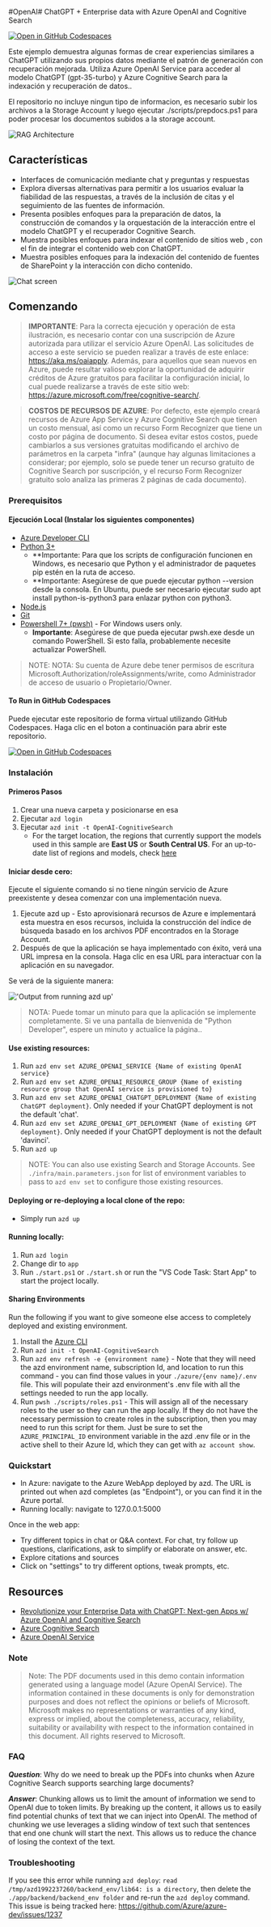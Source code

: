 #OpenAI# ChatGPT + Enterprise data with Azure OpenAI and Cognitive Search

[![Open in GitHub Codespaces](https://img.shields.io/static/v1?style=for-the-badge&label=GitHub+Codespaces&message=Open&color=brightgreen&logo=github)](https://github.com/codespaces/new?hide_repo_select=true&ref=main&repo=599293758&machine=standardLinux32gb&devcontainer_path=.devcontainer%2Fdevcontainer.json&location=WestUs2)

Este ejemplo demuestra algunas formas de crear experiencias similares a ChatGPT utilizando sus propios datos mediante el patrón de generación con recuperación mejorada. Utiliza Azure OpenAI Service para acceder al modelo ChatGPT (gpt-35-turbo) y Azure Cognitive Search para la indexación y recuperación de datos..

El repositorio no incluye ningun tipo de informacion, es necesario subir los archivos a la Storage Account y luego ejecutar ./scripts/prepdocs.ps1 para poder procesar los documentos subidos a la storage account.

![RAG Architecture](docs/appcomponents.png)

## Características

* Interfaces de comunicación mediante chat y preguntas y respuestas
* Explora diversas alternativas para permitir a los usuarios evaluar la fiabilidad de las respuestas, a través de la inclusión de citas y el seguimiento de las fuentes de información.
* Presenta posibles enfoques para la preparación de datos, la construcción de comandos y la orquestación de la interacción entre el modelo ChatGPT y el recuperador Cognitive Search.
* Muestra posibles enfoques para indexar el contenido de sitios web , con el fin de integrar el contenido web con ChatGPT.
* Muestra posibles enfoques para la indexación del contenido de fuentes de SharePoint y la interacción con dicho contenido.

![Chat screen](docs/chatscreen.png)

## Comenzando

> **IMPORTANTE**: Para la correcta ejecución y operación de esta ilustración, es necesario contar con una suscripción de Azure autorizada para utilizar el servicio Azure OpenAI. Las solicitudes de acceso a este servicio se pueden realizar a través de este enlace: https://aka.ms/oaiapply. Además, para aquellos que sean nuevos en Azure, puede resultar valioso explorar la oportunidad de adquirir créditos de Azure gratuitos para facilitar la configuración inicial, lo cual puede realizarse a través de este sitio web: https://azure.microsoft.com/free/cognitive-search/.

> **COSTOS DE RECURSOS DE AZURE**: Por defecto, este ejemplo creará recursos de Azure App Service y Azure Cognitive Search que tienen un costo mensual, así como un recurso Form Recognizer que tiene un costo por página de documento. Si desea evitar estos costos, puede cambiarlos a sus versiones gratuitas modificando el archivo de parámetros en la carpeta "infra" (aunque hay algunas limitaciones a considerar; por ejemplo, solo se puede tener un recurso gratuito de Cognitive Search por suscripción, y el recurso Form Recognizer gratuito solo analiza las primeras 2 páginas de cada documento).


### Prerequisitos

#### Ejecución Local (Instalar los siguientes componentes)
- [Azure Developer CLI](https://aka.ms/azure-dev/install)
- [Python 3+](https://www.python.org/downloads/)
    - **Importante: Para que los scripts de configuración funcionen en Windows, es necesario que Python y el administrador de paquetes pip estén en la ruta de acceso.
    - **Importante: Asegúrese de que puede ejecutar python --version desde la consola. En Ubuntu, puede ser necesario ejecutar sudo apt install python-is-python3 para enlazar python con python3.
- [Node.js](https://nodejs.org/en/download/)
- [Git](https://git-scm.com/downloads)
- [Powershell 7+ (pwsh)](https://github.com/powershell/powershell) - For Windows users only.
   - **Importante**: Asegúrese de que pueda ejecutar pwsh.exe desde un comando PowerShell. Si esto falla, probablemente necesite actualizar PowerShell.

>NOTE: NOTA: Su cuenta de Azure debe tener permisos de escritura Microsoft.Authorization/roleAssignments/write, como Administrador de acceso de usuario o Propietario/Owner.  

#### To Run in GitHub Codespaces

Puede ejecutar este repositorio de forma virtual utilizando GitHub Codespaces. Haga clic en el boton a continuación para abrir este repositorio.

[![Open in GitHub Codespaces](https://img.shields.io/static/v1?style=for-the-badge&label=GitHub+Codespaces&message=Open&color=brightgreen&logo=github)](https://github.com/codespaces/new?hide_repo_select=true&ref=main&repo=599293758&machine=standardLinux32gb&devcontainer_path=.devcontainer%2Fdevcontainer.json&location=WestUs2)



### Instalación 

#### Primeros Pasos

1. Crear una nueva carpeta y posicionarse en esa
1. Ejecutar `azd login`
1. Ejecutar `azd init -t OpenAI-CognitiveSearch`
    * For the target location, the regions that currently support the models used in this sample are **East US** or **South Central US**. For an up-to-date list of regions and models, check [here](https://learn.microsoft.com/en-us/azure/cognitive-services/openai/concepts/models)

#### Iniciar desde cero:

Ejecute el siguiente comando si no tiene ningún servicio de Azure preexistente y desea comenzar con una implementación nueva.

1. Ejecute azd up - Esto aprovisionará recursos de Azure e implementará esta muestra en esos recursos, incluida la construcción del índice de búsqueda basado en los archivos PDF encontrados en la Storage Account.
1. Después de que la aplicación se haya implementado con éxito, verá una URL impresa en la consola. Haga clic en esa URL para interactuar con la aplicación en su navegador.  

Se verá de la siguiente manera:

!['Output from running azd up'](assets/endpoint.png)
    

> NOTA: Puede tomar un minuto para que la aplicación se implemente completamente. Si ve una pantalla de bienvenida de "Python Developer", espere un minuto y actualice la página..

#### Use existing resources:

1. Run `azd env set AZURE_OPENAI_SERVICE {Name of existing OpenAI service}`
1. Run `azd env set AZURE_OPENAI_RESOURCE_GROUP {Name of existing resource group that OpenAI service is provisioned to}`
1. Run `azd env set AZURE_OPENAI_CHATGPT_DEPLOYMENT {Name of existing ChatGPT deployment}`. Only needed if your ChatGPT deployment is not the default 'chat'.
1. Run `azd env set AZURE_OPENAI_GPT_DEPLOYMENT {Name of existing GPT deployment}`. Only needed if your ChatGPT deployment is not the default 'davinci'.
1. Run `azd up`

> NOTE: You can also use existing Search and Storage Accounts.  See `./infra/main.parameters.json` for list of environment variables to pass to `azd env set` to configure those existing resources.

#### Deploying or re-deploying a local clone of the repo:
* Simply run `azd up`

#### Running locally:
1. Run `azd login`
2. Change dir to `app`
3. Run `./start.ps1` or `./start.sh` or run the "VS Code Task: Start App" to start the project locally.

#### Sharing Environments

Run the following if you want to give someone else access to completely deployed and existing environment.

1. Install the [Azure CLI](https://learn.microsoft.com/cli/azure/install-azure-cli)
1. Run `azd init -t OpenAI-CognitiveSearch`
1. Run `azd env refresh -e {environment name}` - Note that they will need the azd environment name, subscription Id, and location to run this command - you can find those values in your `./azure/{env name}/.env` file.  This will populate their azd environment's .env file with all the settings needed to run the app locally.
1. Run `pwsh ./scripts/roles.ps1` - This will assign all of the necessary roles to the user so they can run the app locally.  If they do not have the necessary permission to create roles in the subscription, then you may need to run this script for them. Just be sure to set the `AZURE_PRINCIPAL_ID` environment variable in the azd .env file or in the active shell to their Azure Id, which they can get with `az account show`.

### Quickstart

* In Azure: navigate to the Azure WebApp deployed by azd. The URL is printed out when azd completes (as "Endpoint"), or you can find it in the Azure portal.
* Running locally: navigate to 127.0.0.1:5000

Once in the web app:
* Try different topics in chat or Q&A context. For chat, try follow up questions, clarifications, ask to simplify or elaborate on answer, etc.
* Explore citations and sources
* Click on "settings" to try different options, tweak prompts, etc.

## Resources

* [Revolutionize your Enterprise Data with ChatGPT: Next-gen Apps w/ Azure OpenAI and Cognitive Search](https://aka.ms/entgptsearchblog)
* [Azure Cognitive Search](https://learn.microsoft.com/azure/search/search-what-is-azure-search)
* [Azure OpenAI Service](https://learn.microsoft.com/azure/cognitive-services/openai/overview)

### Note
>Note: The PDF documents used in this demo contain information generated using a language model (Azure OpenAI Service). The information contained in these documents is only for demonstration purposes and does not reflect the opinions or beliefs of Microsoft. Microsoft makes no representations or warranties of any kind, express or implied, about the completeness, accuracy, reliability, suitability or availability with respect to the information contained in this document. All rights reserved to Microsoft.

### FAQ

***Question***: Why do we need to break up the PDFs into chunks when Azure Cognitive Search supports searching large documents?

***Answer***: Chunking allows us to limit the amount of information we send to OpenAI due to token limits. By breaking up the content, it allows us to easily find potential chunks of text that we can inject into OpenAI. The method of chunking we use leverages a sliding window of text such that sentences that end one chunk will start the next. This allows us to reduce the chance of losing the context of the text.

### Troubleshooting

If you see this error while running `azd deploy`: `read /tmp/azd1992237260/backend_env/lib64: is a directory`, then delete the `./app/backend/backend_env folder` and re-run the `azd deploy` command.  This issue is being tracked here: https://github.com/Azure/azure-dev/issues/1237
